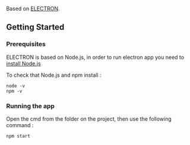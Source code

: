 Based on [ELECTRON](https://electronjs.org/).

## Getting Started

### Prerequisites

ELECTRON is based on Node.js, in order to run electron app you need to [install Node.js](https://nodejs.org/en/download/)

To check that Node.js and npm install :
```
node -v
npm -v
```

### Running the app

Open the cmd from the folder on the project, then use the following command :
```
npm start
```

